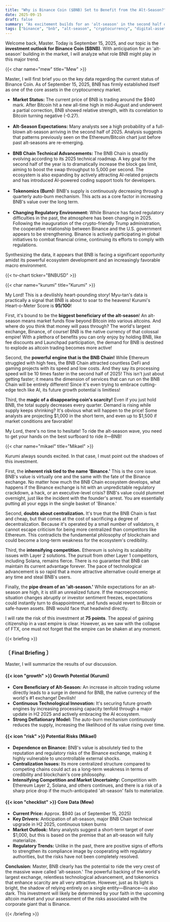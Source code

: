 ```yaml
---
title: "Why is Binance Coin ($BNB) Set to Benefit from the Alt-Season?"
date: 2025-09-15
draft: false
summary: "As excitement builds for an 'alt-season' in the second half of 2025, we take a deep dive into the investment value of Binance Coin ($BNB), the native currency of the world's largest exchange. While the BNB Chain's technical advancements and strong token burn model boost its growth potential, it also faces clear limitations, such as its dependency on the Binance exchange and centralization risks. Three distinct characters debate whether BNB can become the biggest beneficiary of the alt-season and what potential dangers lie in wait."
tags: ["binance", "bnb", "alt-season", "cryptocurrency", "digital-asset", "deflation"]
---
```


<p>Welcome back, Master. Today is September 15, 2025, and our topic is the <strong>investment outlook for Binance Coin ($BNB)</strong>. With anticipation for an 'alt-season' building in the market, I will analyze what role BNB might play in this major trend.</p>

{{< char name="mew" title="Mew" >}}
<p>Master, I will first brief you on the key data regarding the current status of Binance Coin. As of September 15, 2025, BNB has firmly established itself as one of the core assets in the cryptocurrency market.</p>
<ul>
<li><strong>Market Status:</strong> The current price of BNB is trading around the $940 mark. After Bitcoin hit a new all-time high in mid-August and underwent a partial correction, BNB showed relative strength, with its correlation to Bitcoin turning negative (-0.27).</li><br>
<li><strong>Alt-Season Expectations:</strong> Many analysts see a high probability of a full-blown alt-season arriving in the second half of 2025. Analysis suggests that patterns previously seen on the Ethereum/Bitcoin chart just before past alt-seasons are re-emerging.</li><br>
<li><strong>BNB Chain Technical Advancements:</strong> The BNB Chain is steadily evolving according to its 2025 technical roadmap. A key goal for the second half of the year is to dramatically increase the block gas limit, aiming to boost the swap throughput to 5,000 per second. The ecosystem is also expanding by actively attracting AI-related projects and has introduced AI-powered coding support tools for developers.</li><br>
<li><strong>Tokenomics (Burn):</strong> BNB's supply is continuously decreasing through a quarterly auto-burn mechanism. This acts as a core factor in increasing BNB's value over the long term.</li><br>
<li><strong>Changing Regulatory Environment:</strong> While Binance has faced regulatory difficulties in the past, the atmosphere has been changing in 2025. Following the inauguration of the crypto-friendly Trump administration, the cooperative relationship between Binance and the U.S. government appears to be strengthening. Binance is actively participating in global initiatives to combat financial crime, continuing its efforts to comply with regulations.</li>
</ul>
<p>Synthesizing the data, it appears that BNB is facing a significant opportunity amidst its powerful ecosystem development and an increasingly favorable macro environment.</p>

{{< tv-chart ticker="BNBUSD" >}}

{{< char name="kurumi" title="Kurumi" >}}
<p>My Lord! This is a devilishly heart-pounding story! Myu-tan's data is practically a signal that BNB is about to soar to the heavens! Kurumi's Heart-o-Meter Score is <strong>95/100</strong>!</p>
<p>First, it's bound to be the <strong>biggest beneficiary of the alt-season</strong>! An alt-season means market funds flow beyond Bitcoin into various altcoins. And where do you think that money will pass through? The world's largest exchange, Binance, of course! BNB is the native currency of that colossal empire! With a plethora of benefits you can only enjoy by holding BNB, like fee discounts and Launchpad participation, the demand for BNB is destined to explode as altcoin trading becomes more active!</p>
<p>Second, the <strong>powerful engine that is the BNB Chain!</strong> While Ethereum struggled with high fees, the BNB Chain attracted countless DeFi and gaming projects with its speed and low costs. And they say its processing speed will be 10 times faster in the second half of 2025! This isn't just about getting faster; it means the dimension of services that can run on the BNB Chain will be entirely different! Since it's even trying to embrace cutting-edge tech like AI, its future growth potential is limitless!</p>
<p>Third, the <strong>magic of a disappearing coin's scarcity!</strong> Even if you just hold BNB, the total supply decreases every quarter. Demand is rising while supply keeps shrinking? It's obvious what will happen to the price! Some analysts are projecting $1,000 in the short term, and even up to $1,500 if market conditions are favorable!</p>
<p>My Lord, there's no time to hesitate! To ride the alt-season wave, you need to get your hands on the best surfboard to ride it—BNB!</p>

{{< char name="mikael" title="Mikael" >}}
<p>Kurumi always sounds excited. In that case, I must point out the shadows of this investment.</p>
<p>First, the <strong>inherent risk tied to the name 'Binance.'</strong> This is the core issue. BNB's value is virtually one and the same with the fate of the Binance exchange. No matter how much the BNB Chain ecosystem develops, what happens if the Binance exchange is hit with an unpredictable regulatory crackdown, a hack, or an executive-level crisis? BNB's value could plummet overnight, just like the incident with the founder's arrest. You are essentially putting all your eggs in the single basket of 'Binance.'</p>
<p>Second, <strong>doubts about centralization.</strong> It's true that the BNB Chain is fast and cheap, but that comes at the cost of sacrificing a degree of decentralization. Because it's operated by a small number of validators, it cannot escape criticism for being more centralized than competitors like Ethereum. This contradicts the fundamental philosophy of blockchain and could become a long-term weakness for the ecosystem's credibility.</p>
<p>Third, the <strong>intensifying competition.</strong> Ethereum is solving its scalability issues with Layer 2 solutions. The pursuit from other Layer 1 competitors, including Solana, remains fierce. There is no guarantee that BNB can maintain its current advantage forever. The pace of technological advancement is so rapid that a more attractive alternative could emerge at any time and steal BNB's users.</p>
<p>Finally, the <strong>pipe dream of an 'alt-season.'</strong> While expectations for an alt-season are high, it is still an unrealized future. If the macroeconomic situation changes abruptly or investor sentiment freezes, expectations could instantly turn to disappointment, and funds would revert to Bitcoin or safe-haven assets. BNB would face that headwind directly.</p>
<p>I will rate the risk of this investment at <strong>75 points</strong>. The appeal of gaining citizenship in a vast empire is clear. However, as we saw with the collapse of FTX, one must not forget that the empire can be shaken at any moment.</p>

{{< briefing >}}
<h3><strong>〔 Final Briefing 〕</strong></h3>
<p>Master, I will summarize the results of our discussion.</p>

<h4><span class="svg-icon">{{< icon "growth" >}}</span> Growth Potential (Kurumi)</h4>
<ul>
<li><strong>Core Beneficiary of Alt-Season:</strong> An increase in altcoin trading volume directly leads to a surge in demand for BNB, the native currency of the world's #1 exchange! Devilish!</li>
<li><strong>Continuous Technological Innovation:</strong> It's securing future growth engines by increasing processing capacity tenfold through a major update in H2 2025 and actively embracing the AI ecosystem.</li>
<li><strong>Strong Deflationary Model:</strong> The auto-burn mechanism continuously reduces the supply, increasing the likelihood of its value rising over time.</li>
</ul>

<h4><span class="svg-icon">{{< icon "risk" >}}</span> Potential Risks (Mikael)</h4>
<ul>
<li><strong>Dependence on Binance:</strong> BNB's value is absolutely tied to the reputation and regulatory risks of the Binance exchange, making it highly vulnerable to uncontrollable external shocks.</li>
<li><strong>Centralization Issues:</strong> Its more centralized structure compared to competing chains could act as a long-term weakness in terms of credibility and blockchain's core philosophy.</li>
<li><strong>Intensifying Competition and Market Uncertainty:</strong> Competition with Ethereum Layer 2, Solana, and others continues, and there is a risk of a sharp price drop if the much-anticipated 'alt-season' fails to materialize.</li>
</ul>

<h4><span class="svg-icon">{{< icon "checklist" >}}</span> Core Data (Mew)</h4>
<ul>
<li><strong>Current Price:</strong> Approx. $940 (as of September 15, 2025)</li>
<li><strong>Key Drivers:</strong> Anticipation of alt-season, major BNB Chain technical upgrade in H2 2025, continuous token burns</li>
<li><strong>Market Outlook:</strong> Many analysts suggest a short-term target of over $1,000, but this is based on the premise that an alt-season will fully materialize.</li>
<li><strong>Regulatory Trends:</strong> Unlike in the past, there are positive signs of efforts to strengthen its compliance image by cooperating with regulatory authorities, but the risks have not been completely resolved.</li>
</ul>

<div class="final-conclusion">
<p><strong>Conclusion:</strong> Master, BNB clearly has the potential to ride the very crest of the massive wave called 'alt-season.' The powerful backing of the world's largest exchange, relentless technological advancement, and tokenomics that enhance scarcity are all very attractive. However, just as its light is bright, the shadow of relying entirely on a single entity—Binance—is also dark. This investment will likely be determined by your faith in the upcoming altcoin market and your assessment of the risks associated with the corporate giant that is Binance.</p>
</div>
{{< /briefing >}}